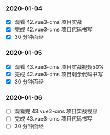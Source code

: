### 2020-01-04

- [x] 观看 42.vue3-cms 项目实战
- [x] 完成 42.vue3-cms 项目代码书写
- [x] 30 分钟面经

### 2020-01-05

- [x] 观看 43.vue3-cms 项目实战视频50%
- [x] 完成 42.vue3-cms 项目剩余代码书写
- [x] 30 分钟面经

### 2020-01-06

- [ ] 观看完 43.vue3-cms 项目实战视频
- [ ] 完成 43.vue3-cms 项目代码书写
- [ ] 30 分钟面经
